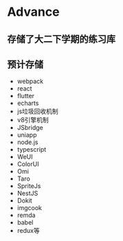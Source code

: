# Advance
## 存储了大二下学期的练习库
## 预计存储
* webpack
* react
* flutter
* echarts
* js垃圾回收机制
* v8引擎机制
* JSbridge
* uniapp
* node.js
* typescript
* WeUI
* ColorUI
* Omi
* Taro
* SpriteJs
* NestJS
* Dokit
* imgcook
* remda
* babel
* redux等
